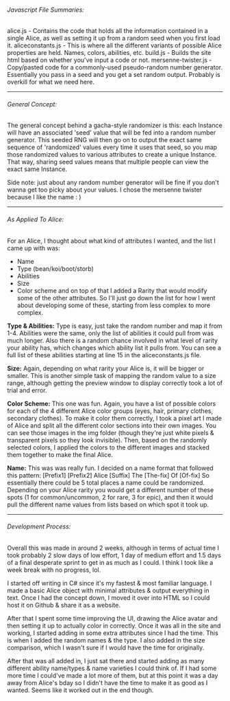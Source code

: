 ###### Javascript File Summaries:

alice.js - Contains the code that holds all the information contained in a single Alice, as well as setting it up from a random seed when you first load it.
aliceconstants.js - This is where all the different variants of possible Alice properties are held. Names, colors, abilities, etc.
build.js - Builds the site html based on whether you've input a code or not.
mersenne-twister.js - Copy/pasted code for a commonly-used pseudo-random number generator. Essentially you pass in a seed and you get a set random output. Probably is overkill for what we need here.

------------------

###### General Concept:
The general concept behind a gacha-style randomizer is this: each Instance will have an associated 'seed' value that will be fed into a random number generator. This seeded RNG will then go on to output the exact same sequence of 'randomized' values every time it uses that seed, so you map those randomized values to various attributes to create a unique Instance. That way, sharing seed values means that multiple people can view the exact same Instance.

Side note: just about any random number generator will be fine if you don't wanna get too picky about your values. I chose the mersenne twister because I like the name : )

------------------

###### As Applied To Alice:
For an Alice, I thought about what kind of attributes I wanted, and the list I came up with was:
- Name
- Type (bean/koi/boot/storb)
- Abilities
- Size
- Color scheme
and on top of that I added a Rarity that would modify some of the other attributes. So I'll just go down the list for how I went about developing some of these, starting from less complex to more complex.

**Type & Abilities:**
Type is easy, just take the random number and map it from 1-4. Abilities were the same, only the list of abilities it could pull from was much longer. Also there is a random chance involved in what level of rarity your ability has, which changes which ability list it pulls from. You can see a full list of these abilities starting at line 15 in the aliceconstants.js file. 

**Size:**
Again, depending on what rarity your Alice is, it will be bigger or smaller. This is another simple task of mapping the random value to a size range, although getting the preview window to display correctly took a lot of trial and error.

**Color Scheme:**
This one was fun. Again, you have a list of possible colors for each of the 4 different Alice color groups (eyes, hair, primary clothes, secondary clothes). To make it color them correctly, I took a pixel art I made of Alice and split all the different color sections into their own images. You can see those images in the img folder (though they're just white pixels & transparent pixels so they look invisible). Then, based on the randomly selected colors, I applied the colors to the different images and stacked them together to make the final Alice.

**Name:**
This was was really fun. I decided on a name format that followed this pattern:
[Prefix1] [Prefix2] Alice [Suffix] The [The-fix] Of [Of-fix]
So essentially there could be 5 total places a name could be randomized. Depending on your Alice rarity you would get a different number of these spots (1 for common/uncommon, 2 for rare, 3 for epic), and then it would pull the different name values from lists based on which spot it took up.

------------------

###### Development Process:
Overall this was made in around 2 weeks, although in terms of actual time I took probably 2 slow days of low effort, 1 day of medium effort and 1.5 days of a final desperate sprint to get in as much as I could. I think I took like a week break with no progress, lol.

I started off writing in C# since it's my fastest & most familiar language. I made a basic Alice object with minimal attributes & output everything in text. Once I had the concept down, I moved it over into HTML so I could host it on Github & share it as a website.

After that I spent some time improving the UI, drawing the Alice avatar and then setting it up to actually color in correctly. Once it was all in the site and working, I started adding in some extra attributes since I had the time. This is when I added the random names & the type. I also added in the size comparison, which I wasn't sure if I would have the time for originally.

After that was all added in, I just sat there and started adding as many different ability name/types & name varieties I could think of. If I had some more time I could've made a lot more of them, but at this point it was a day away from Alice's bday so I didn't have the time to make it as good as I wanted. Seems like it worked out in the end though.
